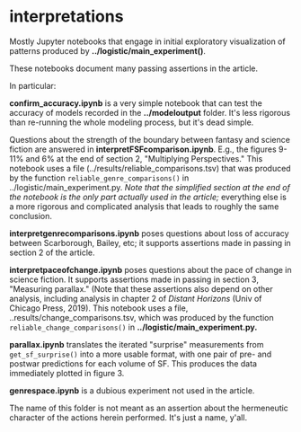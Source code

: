 interpretations
================

Mostly Jupyter notebooks that engage in initial exploratory visualization of patterns produced by **../logistic/main_experiment()**.

These notebooks document many passing assertions in the article.

In particular:

**confirm_accuracy.ipynb** is a very simple notebook that can test the accuracy of models recorded in the **../modeloutput** folder. It's less rigorous than re-running the whole modeling process, but it's dead simple.

Questions about the strength of the boundary between fantasy and science fiction are answered in **interpretFSFcomparison.ipynb**. E.g., the figures 9-11% and 6% at the end of section 2, "Multiplying Perspectives." This notebook uses a file (../results/reliable_comparisons.tsv) that was produced by the function ```reliable_genre_comparisons()``` in ../logistic/main_experiment.py. *Note that the simplified section at the end of the notebook is the only part actually used in the article;* everything else is a more rigorous and complicated analysis that leads to roughly the same conclusion.

**interpretgenrecomparisons.ipynb** poses questions about loss of accuracy between Scarborough, Bailey, etc; it supports assertions made in passing in section 2 of the article.

**interpretpaceofchange.ipynb** poses questions about the pace of change in science fiction. It supports assertions made in passing in section 3, "Measuring parallax." (Note that these assertions also depend on other analysis, including analysis in chapter 2 of *Distant Horizons* (Univ of Chicago Press, 2019). This notebook uses a file, ..results/change_comparisons.tsv, which was produced by the function ```reliable_change_comparisons()``` in **../logistic/main_experiment.py.**

**parallax.ipynb** translates the iterated "surprise" measurements from ```get_sf_surprise()``` into a more usable format, with one pair of pre- and postwar predictions for each volume of SF. This produces the data immediately plotted in figure 3.

**genrespace.ipynb** is a dubious experiment not used in the article.

The name of this folder is not meant as an assertion about the hermeneutic character of the actions herein performed. It's just a name, y'all.




